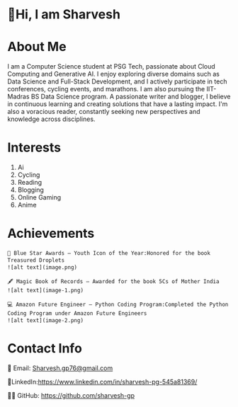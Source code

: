 # 👋Hi, I am Sharvesh 

# About Me
I am a Computer Science student at PSG Tech, passionate about Cloud Computing and Generative AI. I enjoy exploring diverse domains such as Data Science and Full-Stack Development, and I actively participate in tech conferences, cycling events, and marathons. I am also pursuing the IIT-Madras BS Data Science program.
A passionate writer and blogger, I believe in continuous learning and creating solutions that have a lasting impact. I'm also a voracious reader, constantly seeking new perspectives and knowledge across disciplines.

# Interests
1. Ai
2. Cycling
3. Reading
4. Blogging
5. Online Gaming
6. Anime

# Achievements


	🌟 Blue Star Awards – Youth Icon of the Year:Honored for the book Treasured Droplets 
    ![alt text](image.png)

	🖋️ Magic Book of Records – Awarded for the book 5Cs of Mother India 
    ![alt text](image-1.png)
	
	💻 Amazon Future Engineer – Python Coding Program:Completed the Python Coding Program under Amazon Future Engineers
    ![alt text](image-2.png) 

# Contact Info
  
📧 Email: Sharvesh.gp76@gmail.com 

🔗LinkedIn:https://www.linkedin.com/in/sharvesh-pg-545a81369/


🧑‍💻 GitHub: https://github.com/sharvesh-gp